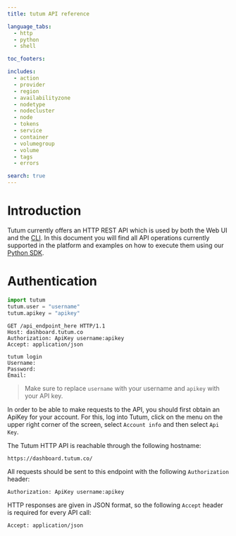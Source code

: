 ```yaml
---
title: tutum API reference

language_tabs:
  - http
  - python
  - shell

toc_footers:

includes:
  - action
  - provider
  - region
  - availabilityzone
  - nodetype
  - nodecluster
  - node
  - tokens
  - service
  - container
  - volumegroup
  - volume
  - tags
  - errors

search: true
---
```


# Introduction

Tutum currently offers an HTTP REST API which is used by both the Web UI and the [CLI](https://github.com/tutumcloud/tutum-cli). In this document you will find all API operations currently supported in the platform and examples on how to execute them using our [Python SDK](https://github.com/tutumcloud/python-tutum).

# Authentication

```python
import tutum
tutum.user = "username"
tutum.apikey = "apikey"
```

```http
GET /api_endpoint_here HTTP/1.1
Host: dashboard.tutum.co
Authorization: ApiKey username:apikey
Accept: application/json
```

```shell
tutum login
Username:
Password:
Email:
```

> Make sure to replace `username` with your username and `apikey` with your API key.

In order to be able to make requests to the API, you should first obtain an ApiKey for your account. For this, log into Tutum, click on the menu on the upper right corner of the screen, select `Account info` and then select `Api Key`.

The Tutum HTTP API is reachable through the following hostname:

`https://dashboard.tutum.co/`

All requests should be sent to this endpoint with the following `Authorization` header:

`Authorization: ApiKey username:apikey`

HTTP responses are given in JSON format, so the following `Accept` header is required for every API call:

`Accept: application/json`


